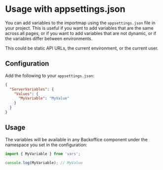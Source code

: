 # Usage with appsettings.json

You can add variables to the importmap using the `appsettings.json` file in your project. This is useful if you want to add variables that are the same across all pages, or if you want to add variables that are not dynamic, or if the variables differ between environments.

This could be static API URLs, the current environment, or the current user.

## Configuration

Add the following to your `appsettings.json`:

```json
{
  "ServerVariables": {
    "Values": {
      "MyVariable": "MyValue"
    }
  }
}
```

## Usage

The variables will be available in any Backoffice component under the namespace you set in the configuration:

```javascript
import { MyVariable } from 'vars';

console.log(MyVariable); // MyValue
```
